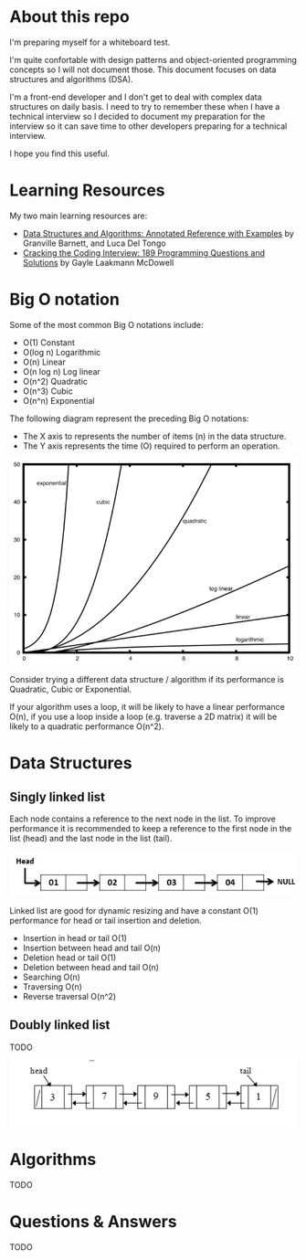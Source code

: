 # About this repo 
I'm preparing myself for a whiteboard test.

I'm quite confortable with design patterns and object-oriented programming concepts so I will not document those. This document 
focuses on data structures and algorithms (DSA). 

I'm a front-end developer and I don't get to deal with complex data structures on daily basis. I need to try to remember these when 
I have a technical interview so I decided to document my preparation for the interview so it can save time to other developers 
preparing for a technical interview.

I hope you find this useful.

# Learning Resources
My two main learning resources are:

- [Data Structures and Algorithms: Annotated Reference with Examples](http://lib.mdp.ac.id/ebook/Karya%20Umum/Dsa.pdf) by Granville Barnett, and Luca Del Tongo
- [Cracking the Coding Interview: 189 Programming Questions and Solutions](http://amzn.to/2btJOH8) by Gayle Laakmann McDowell

# Big O notation
Some of the most common Big O notations include:

- O(1) Constant
- O(log n) Logarithmic
- O(n) Linear
- O(n log n) Log linear
- O(n^2) Quadratic
- O(n^3) Cubic
- O(n^n) Exponential


The following diagram represent the preceding Big O notations:

- The X axis to represents the number of items (n) in the data structure.
- The Y axis represents the time (O) required to perform an operation.

![](bigo.png)

Consider trying a different data structure / algorithm if its performance is Quadratic, Cubic or Exponential.

If your algorithm uses a loop, it will be likely to have a linear performance O(n), if you use a loop inside a loop (e.g. traverse a 2D matrix) it will be likely to a quadratic performance O(n^2).

# Data Structures

## Singly linked list
Each node contains a reference to the next node in the list.
To improve performance it is recommended to keep a reference to the first node in the list (head) and the last node in the list (tail).

![](singly-linked-list.png)

Linked list are good for dynamic resizing and have a constant O(1) performance for head or tail insertion and deletion.

- Insertion in head or tail O(1)
- Insertion between head and tail O(n)
- Deletion head or tail  O(1)
- Deletion between head and tail O(n)
- Searching O(n)
- Traversing O(n)
- Reverse traversal O(n^2)

## Doubly linked list
TODO

![](doubly-linked-list.png)

# Algorithms
TODO

# Questions & Answers
TODO
